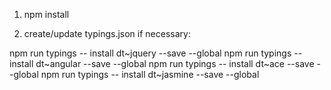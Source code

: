1. npm install

2. create/update typings.json if necessary:

npm run typings -- install dt~jquery --save --global
npm run typings -- install dt~angular --save --global
npm run typings -- install dt~ace --save --global
npm run typings -- install dt~jasmine --save --global

